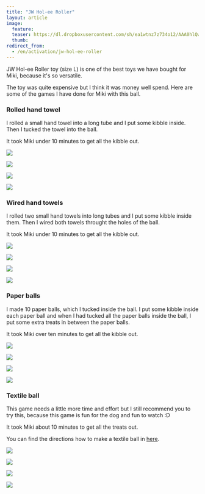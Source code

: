 ```yaml
---
title: "JW Hol-ee Roller"
layout: article
image:
  feature:
  teaser: https://dl.dropboxusercontent.com/sh/ea1wtnz7z734o12/AAA0hlQwp3MLozqLqZ7uzk5ha/aktivointi/jw-hol-ee-roller/DSC49928%20%282%29-245px.jpg
  thumb:
redirect_from:
  - /en/activation/jw-hol-ee-roller
---
```


JW Hol-ee Roller toy (size L) is one of the best toys we have bought for Miki, because it's so versatile.

The toy was quite expensive but I think it was money well spend. Here are some of the games I have done for Miki with this ball.

### Rolled hand towel

I rolled a small hand towel into a long tube and I put some kibble inside. Then I tucked the towel into the ball.

It took Miki under 10 minutes to get all the kibble out.

[![](https://dl.dropboxusercontent.com/sh/ea1wtnz7z734o12/AADm6N2SsyjRYLz0kqStdROqa/aktivointi/jw-hol-ee-roller/DSC49928%20%282%29-800px.jpg)](https://dl.dropboxusercontent.com/sh/ea1wtnz7z734o12/AACaBNGEahUn0T_S8vflGYFQa/aktivointi/jw-hol-ee-roller/DSC49928%20%282%29.jpg)

[![](https://dl.dropboxusercontent.com/sh/ea1wtnz7z734o12/AACpBiKIBMGm4oR1tL0WPrUra/aktivointi/jw-hol-ee-roller/DSC49955-800px.jpg)](https://dl.dropboxusercontent.com/sh/ea1wtnz7z734o12/AADr33DG2ryK6TNGWbwtXsppa/aktivointi/jw-hol-ee-roller/DSC49955.jpg)

[![](https://dl.dropboxusercontent.com/sh/ea1wtnz7z734o12/AACgsIIXN4-Iq324lbgFBNjea/aktivointi/jw-hol-ee-roller/DSC49971-800px.jpg)](https://dl.dropboxusercontent.com/sh/ea1wtnz7z734o12/AADB5CRA2GvF-AIjId5DWopWa/aktivointi/jw-hol-ee-roller/DSC49971.jpg)

[![](https://dl.dropboxusercontent.com/sh/ea1wtnz7z734o12/AABqOE3sCsJbbNnjwNnCd_eSa/aktivointi/jw-hol-ee-roller/DSC49998-800px.jpg)](https://dl.dropboxusercontent.com/sh/ea1wtnz7z734o12/AADUrbxVEmKevHevQ11sDzTva/aktivointi/jw-hol-ee-roller/DSC49998.jpg)

### Wired hand towels

I rolled two small hand towels into long tubes and I put some kibble inside them. Then I wired both towels throught the holes of the ball.

It took Miki under 10 minutes to get all the kibble out.

[![](https://dl.dropboxusercontent.com/sh/ea1wtnz7z734o12/AAChO6QeyPjVWHcBSqWkT4yCa/aktivointi/jw-hol-ee-roller/DSC49111-800px.jpg)](https://dl.dropboxusercontent.com/sh/ea1wtnz7z734o12/AAAiZxMr_4JSuN5eJP2AiZZ7a/aktivointi/jw-hol-ee-roller/DSC49111.jpg)

[![](https://dl.dropboxusercontent.com/sh/ea1wtnz7z734o12/AADv2BkQ2m_fnBE8-h7sJOQLa/aktivointi/jw-hol-ee-roller/DSC49161-800px.jpg)](https://dl.dropboxusercontent.com/sh/ea1wtnz7z734o12/AADka3quS1ksxdvxBduBS_cGa/aktivointi/jw-hol-ee-roller/DSC49161.jpg)

[![](https://dl.dropboxusercontent.com/sh/ea1wtnz7z734o12/AABLGzy0NsEJAOsoWflPhlQ2a/aktivointi/jw-hol-ee-roller/DSC49184-800px.jpg)](https://dl.dropboxusercontent.com/sh/ea1wtnz7z734o12/AADLPlSF-G3dWAa0IMKCXqPTa/aktivointi/jw-hol-ee-roller/DSC49184.jpg)

[![](https://dl.dropboxusercontent.com/sh/ea1wtnz7z734o12/AAC0AdfxoxyfGVRWI36cmh9Ya/aktivointi/jw-hol-ee-roller/DSC49932-800px.jpg)](https://dl.dropboxusercontent.com/sh/ea1wtnz7z734o12/AAAuNWTNiQ2PDMTSJUaB8xC8a/aktivointi/jw-hol-ee-roller/DSC49932.jpg)

### Paper balls

I made 10 paper balls, which I tucked inside the ball. I put some kibble inside each paper ball and when I had tucked all the paper balls inside the ball, I put some extra treats in between the paper balls.

It took Miki over ten minutes to get all the kibble out.

[![](https://dl.dropboxusercontent.com/sh/ea1wtnz7z734o12/AAAbupQpQ2PCKTinHOwO9TKga/aktivointi/jw-hol-ee-roller/DSC50433-800px.jpg)](https://dl.dropboxusercontent.com/sh/ea1wtnz7z734o12/AABNxnQD4WWp-z_UoJ4YLcola/aktivointi/jw-hol-ee-roller/DSC50433.jpg)

[![](https://dl.dropboxusercontent.com/sh/ea1wtnz7z734o12/AABRwmVCLUtVnmBwY4EWAyC1a/aktivointi/jw-hol-ee-roller/DSC50450-800px.jpg)](https://dl.dropboxusercontent.com/sh/ea1wtnz7z734o12/AACzgIw8UYGFkGgms9ZpRlI_a/aktivointi/jw-hol-ee-roller/DSC50450.jpg)

[![](https://dl.dropboxusercontent.com/sh/ea1wtnz7z734o12/AAAp_XpOeQ3Av-I405B_IZ5Ta/aktivointi/jw-hol-ee-roller/DSC50501-800px.jpg)](https://dl.dropboxusercontent.com/sh/ea1wtnz7z734o12/AAAxsAk7ZCB2sQPFZrG6PIDpa/aktivointi/jw-hol-ee-roller/DSC50501.jpg)

[![](https://dl.dropboxusercontent.com/sh/ea1wtnz7z734o12/AACYjK3p8x_amoH9-cL7JTs6a/aktivointi/jw-hol-ee-roller/DSC50583-800px.jpg)](https://dl.dropboxusercontent.com/sh/ea1wtnz7z734o12/AAC3ykNcwlgwglJX_BQhxsWra/aktivointi/jw-hol-ee-roller/DSC50583.jpg)

### Textile ball

This game needs a little more time and effort but I still recommend you to try this, because this game is fun for the dog and fun to watch :D

It took Miki about 10 minutes to get all the treats out.

You can find the directions how to make a textile ball in [here](/en/brain-games/textile-ball/).

[![](https://dl.dropboxusercontent.com/sh/ea1wtnz7z734o12/AABaINOKyFdp-Pe_4HIKCDsxa/aktivointi/jw-hol-ee-roller/DSC50828-800px.jpg)](https://dl.dropboxusercontent.com/sh/ea1wtnz7z734o12/AABUX_0gCJ8KPTouoH-6RVwBa/aktivointi/jw-hol-ee-roller/DSC50828.jpg)

[![](https://dl.dropboxusercontent.com/sh/ea1wtnz7z734o12/AADAxydEMjTpODZwoPq2-adna/aktivointi/jw-hol-ee-roller/DSC50836-800px.jpg)](https://dl.dropboxusercontent.com/sh/ea1wtnz7z734o12/AADBeSDX2VIJML4B02NQQPxBa/aktivointi/jw-hol-ee-roller/DSC50836.jpg)

[![](https://dl.dropboxusercontent.com/sh/ea1wtnz7z734o12/AACqfx0Oj2QYdaHGqBkITF3Xa/aktivointi/jw-hol-ee-roller/DSC50960-800px.jpg)](https://dl.dropboxusercontent.com/sh/ea1wtnz7z734o12/AAB7uE1wXV_CdZuHGmz5oPD5a/aktivointi/jw-hol-ee-roller/DSC50960.jpg)

[![](https://dl.dropboxusercontent.com/sh/ea1wtnz7z734o12/AAB74pmW_I1H3oFSFQLZFp6Za/aktivointi/jw-hol-ee-roller/DSC51045-800px.jpg)](https://dl.dropboxusercontent.com/sh/ea1wtnz7z734o12/AAC4PcLE8-5BdiFIfJHDezqea/aktivointi/jw-hol-ee-roller/DSC51045.jpg)
